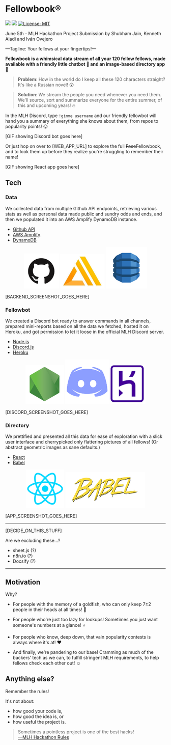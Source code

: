 # Fellowbook®

![](https://img.shields.io/badge/version-0.0.0.0.1-blue) ![](https://github.com/MLH-Fellowship/0.2.1-fellowbook) [![License: MIT](https://img.shields.io/badge/License-MIT-yellow.svg)](https://opensource.org/licenses/MIT)

June 5th - MLH Hackathon Project Submission by Shubham Jain, Kenneth Aladi and Iván Ovejero

—Tagline: Your fellows at your fingertips!—

**Fellowbook is a whimsical data stream of all your 120 fellow fellows, made available with a friendly little chatbot :robot: and an image-based directory app :green_book:**

> **Problem**: How in the world do I keep all these 120 characters straight? It's like a Russian novel! :astonished:

> **Solution**: We stream the people you need whenever you need them. We'll source, sort and summarize everyone for the entire summer, of this and upcoming years! :fire:

In the MLH Discord, type `!gimme username` and our friendly fellowbot will hand you a summary of everything she knows about them, from repos to popularity points! :stuck_out_tongue_closed_eyes:

[GIF showing Discord bot goes here]

Or just hop on over to [WEB_APP_URL] to explore the full ~~Face~~Fellowbook, and to look them up before they realize you're struggling to remember their name!

[GIF showing React app goes here]

## Tech

### Data

We collected data from multiple Github API endpoints, retrieving various stats as well as personal data made public and sundry odds and ends, and then we populated it into an AWS Amplify DynamoDB instance.

- [Github API](https://developer.github.com/v3/)
- [AWS Amplify](https://aws.amazon.com/amplify/)
- [DynamoDB](https://aws.amazon.com/dynamodb/)

<p align="center">
    <img src="demo/github.png" width="110">
    <img src="demo/aws.jpg" width="140">
    <img src="demo/dynamo.png" width="130">
</p>

[BACKEND_SCREENSHOT_GOES_HERE]

### Fellowbot

We created a Discord bot ready to answer commands in all channels, prepared mini-reports based on all the data we fetched, hosted it on Heroku, and got permission to let it loose in the official MLH Discord server.

- [Node.js](https://nodejs.org/en/)
- [Discord.js](https://discord.js.org)
- [Heroku](https://heroku.com/)

<p align="center">
    <img src="demo/node.png" width="120">
    <img src="demo/discord.png" width="140">
    <img src="demo/heroku.png" width="110">
</p>

[DISCORD_SCREENSHOT_GOES_HERE]

### Directory

We prettified and presented all this data for ease of exploration with a slick user interface and cherrypicked only flattering pictures of all fellows! (Or abstract geometric images as sane defaults.)

- [React](https://reactjs.org/)
- [Babel](https://babeljs.io/)

<p align="center">
    <img src="demo/react.png" width="120">
    <img src="demo/babel.png" width="250">
</p>

[APP_SCREENSHOT_GOES_HERE]

---

[DECIDE_ON_THIS_STUFF]

Are we excluding these...?

- sheet.js (?)
- n8n.io (?)
- Docsify (?)

---

## Motivation

Why?

- For people with the memory of a goldfish, who can only keep 7±2 people in their heads at all times! :grimacing:

- For people who're just too lazy for lookups! Sometimes you just want someone's numbers at a glance! :star:

- For people who know, deep down, that vain popularity contests is always where it's at! :heart:

- And finally, we're pandering to our base! Cramming as much of the backers' tech as we can, to fulfill stringent MLH requirements, to help fellows check each other out! :relaxed:

## Anything else?

Remember the rules!

It's not about:

- how good your code is,
- how good the idea is, or
- how useful the project is.

> Sometimes a pointless project is one of the best hacks!<br> [—MLH Hackathon Rules](https://github.com/MLH-Fellowship/fellows-0/blob/master/orientation-hackathon/rules.md)
